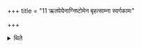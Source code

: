 +++
title = "11 ऋतपेयेनाग्निष्टोमेन बृहत्साम्ना स्वर्गकामः"

+++

<details><summary>थिते</summary>

11. One who desires to go to the heaven should perform the R̥tapeya as an Agniṣṭoma with the Br̥hat-sāman as the first Pr̥ṣṭha-stotra. 
</details>
